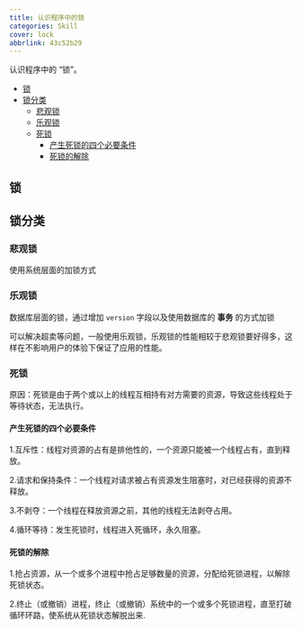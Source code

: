 ```yaml
---
title: 认识程序中的锁
categories: Skill
cover: lock
abbrlink: 43c52b29
---
```


认识程序中的 “锁”。

<!-- more -->

<!-- @import "[TOC]" {cmd="toc" depthFrom=2 depthTo=4 orderedList=true}-->

<!-- code_chunk_output -->

- [锁](#锁)
- [锁分类](#锁分类)
  - [悲观锁](#悲观锁)
  - [乐观锁](#乐观锁)
  - [死锁](#死锁)
    - [产生死锁的四个必要条件](#产生死锁的四个必要条件)
    - [死锁的解除](#死锁的解除)

<!-- /code_chunk_output -->

## 锁

## 锁分类

### 悲观锁

使用系统层面的加锁方式

### 乐观锁

数据库层面的锁，通过增加 `version` 字段以及使用数据库的 **事务** 的方式加锁

可以解决超卖等问题，一般使用乐观锁，乐观锁的性能相较于悲观锁要好得多，这样在不影响用户的体验下保证了应用的性能。

### 死锁

原因：死锁是由于两个或以上的线程互相持有对方需要的资源，导致这些线程处于等待状态，无法执行。

#### 产生死锁的四个必要条件

1.互斥性：线程对资源的占有是排他性的，一个资源只能被一个线程占有，直到释放。

2.请求和保持条件：一个线程对请求被占有资源发生阻塞时，对已经获得的资源不释放。

3.不剥夺：一个线程在释放资源之前，其他的线程无法剥夺占用。

4.循环等待：发生死锁时，线程进入死循环，永久阻塞。

#### 死锁的解除

1.抢占资源，从一个或多个进程中抢占足够数量的资源，分配给死锁进程，以解除死锁状态。

2.终止（或撤销）进程，终止（或撤销）系统中的一个或多个死锁进程，直至打破循环环路，使系统从死锁状态解脱出来.
